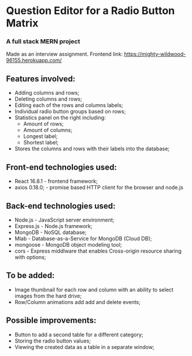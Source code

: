 # Question Editor for a Radio Button Matrix

###  A full stack MERN project
Made as an interview assignment.
Frontend link: https://mighty-wildwood-96155.herokuapp.com/ 

## Features involved:
* Adding columns and rows;
* Deleting columns and rows;
* Editing each of the rows and columns labels;
* Individual radio button groups based on rows;
* Statistics panel on the right including:
  - Amount of rows;
  - Amount of columns;
  - Longest label;
  - Shortest label;
* Stores the columns and rows with their labels into the database;

## Front-end technologies used:
* React 16.8.1 - frontend framework;
* axios 0.18.0; - promise based HTTP client for the browser and node.js

## Back-end technologies used:
* Node.js - JavaScript server environment;
* Express.js - Node.js framework;
* MongoDB - NoSQL database;
* Mlab - Database-as-a-Service for MongoDB (Cloud DB);
* mongoose - MongoDB object modeling tool;
* cors - Express middlware that enables Cross-origin resource sharing with options;

## To be added:
* Image thumbnail for each row and column with an ability to select images from the hard drive;
* Row/Column animations add add and delete events;

## Possible improvements:
* Button to add a second table for a different category;
* Storing the radio button values;
* Viewing the created data as a table in a separate window;
